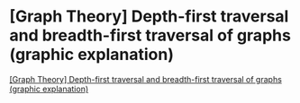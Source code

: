 # [Graph Theory] Depth-first traversal and breadth-first traversal of graphs (graphic explanation)
[[Graph Theory] Depth-first traversal and breadth-first traversal of graphs (graphic explanation)](https://aiwithcloud.com/2022/09/16/graph_theory_depth_first_traversal_and_breadth_first_traversal_of_graphs_graphic_explanation/)